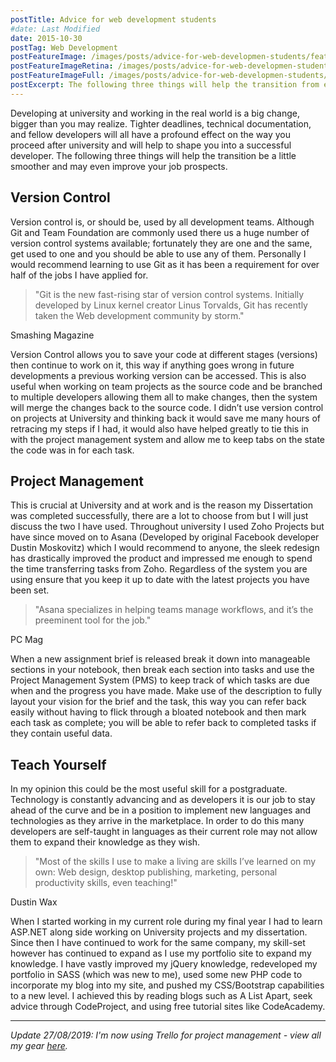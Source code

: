 ```yaml
---
postTitle: Advice for web development students
#date: Last Modified
date: 2015-10-30
postTag: Web Development
postFeatureImage: /images/posts/advice-for-web-developmen-students/feature.jpg
postFeatureImageRetina: /images/posts/advice-for-web-developmen-students/feature@2x.jpg
postFeatureImageFull: /images/posts/advice-for-web-developmen-students/feature-full.jpg
postExcerpt: The following three things will help the transition from education to the workplace be a little smoother and may even improve your job prospects.
---
```


Developing at university and working in the real world is a big change, bigger than you may realize. Tighter deadlines, technical documentation, and fellow developers will all have a profound effect on the way you proceed after university and will help to shape you into a successful developer. The following three things will help the transition be a little smoother and may even improve your job prospects.

## Version Control

Version control is, or should be, used by all development teams. Although Git and Team Foundation are commonly used there us a huge number of version control systems available; fortunately they are one and the same, get used to one and you should be able to use any of them. Personally I would recommend learning to use Git as it has been a requirement for over half of the jobs I have applied for.

> "Git is the new fast-rising star of version control systems. Initially developed by Linux kernel creator Linus Torvalds, Git has recently taken the Web development community by storm."

Smashing Magazine

Version Control allows you to save your code at different stages (versions) then continue to work on it, this way if anything goes wrong in future developments a previous working version can be accessed. This is also useful when working on team projects as the source code and be branched to multiple developers allowing them all to make changes, then the system will merge the changes back to the source code. I didn’t use version control on projects at University and thinking back it would save me many hours of retracing my steps if I had, it would also have helped greatly to tie this in with the project management system and allow me to keep tabs on the state the code was in for each task.

## Project Management

This is crucial at University and at work and is the reason my Dissertation was completed successfully, there are a lot to choose from but I will just discuss the two I have used. Throughout university I used Zoho Projects but have since moved on to Asana (Developed by original Facebook developer Dustin Moskovitz) which I would recommend to anyone, the sleek redesign has drastically improved the product and impressed me enough to spend the time transferring tasks from Zoho. Regardless of the system you are using ensure that you keep it up to date with the latest projects you have been set.

> "Asana specializes in helping teams manage workflows, and it’s the preeminent tool for the job."

PC Mag

When a new assignment brief is released break it down into manageable sections in your notebook, then break each section into tasks and use the Project Management System (PMS) to keep track of which tasks are due when and the progress you have made. Make use of the description to fully layout your vision for the brief and the task, this way you can refer back easily without having to flick through a bloated notebook and then mark each task as complete; you will be able to refer back to completed tasks if they contain useful data.

## Teach Yourself

In my opinion this could be the most useful skill for a postgraduate. Technology is constantly advancing and as developers it is our job to stay ahead of the curve and be in a position to implement new languages and technologies as they arrive in the marketplace. In order to do this many developers are self-taught in languages as their current role may not allow them to expand their knowledge as they wish.

> "Most of the skills I use to make a living are skills I’ve learned on my own: Web design, desktop publishing, marketing, personal productivity skills, even teaching!"

Dustin Wax

When I started working in my current role during my final year I had to learn ASP.NET along side working on University projects and my dissertation. Since then I have continued to work for the same company, my skill-set however has continued to expand as I use my portfolio site to expand my knowledge. I have vastly improved my jQuery knowledge, redeveloped my portfolio in SASS (which was new to me), used some new PHP code to incorporate my blog into my site, and pushed my CSS/Bootstrap capabilities to a new level. I achieved this by reading blogs such as A List Apart, seek advice through CodeProject, and using free tutorial sites like CodeAcademy.

---

*Update 27/08/2019: I'm now using Trello for project management - view all my gear [here](#).*
